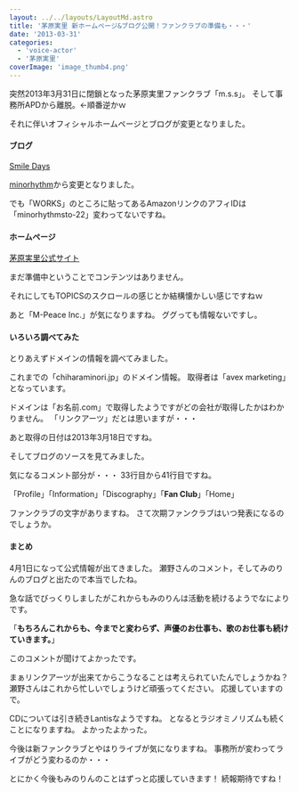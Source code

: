 ```yaml
---
layout: ../../layouts/LayoutMd.astro
title: '茅原実里 新ホームページ&ブログ公開！ファンクラブの準備も・・・'
date: '2013-03-31'
categories:
  - 'voice-actor'
  - '茅原実里'
coverImage: 'image_thumb4.png'
---
```


突然2013年3月31日に閉鎖となった茅原実里ファンクラブ「m.s.s」。 そして事務所APDから離脱。←順番逆かｗ

それに伴いオフィシャルホームページとブログが変更となりました。

#### ブログ

[Smile Days](http://minori-smiledays.jugem.jp/)

[minorhythm](http://minorhythm.jugem.jp/)から変更となりました。

でも「WORKS」のところに貼ってあるAmazonリンクのアフィIDは「minorhythmsto-22」変わってないですね。

#### ホームページ

[茅原実里公式サイト](https://minorichihara.com/)

まだ準備中ということでコンテンツはありません。

それにしてもTOPICSのスクロールの感じとか結構懐かしい感じですねｗ

あと「M-Peace Inc.」が気になりますね。 ググっても情報ないですし。

#### いろいろ調べてみた

とりあえずドメインの情報を調べてみました。

これまでの「chiharaminori.jp」のドメイン情報。 取得者は「avex marketing」となっています。

ドメインは「お名前.com」で取得したようですがどの会社が取得したかはわかりません。 「リンクアーツ」だとは思いますが・・・

あと取得の日付は2013年3月18日ですね。

そしてブログのソースを見てみました。

気になるコメント部分が・・・ 33行目から41行目ですね。

「Profile」「Information」「Discography」「**Fan Club**」「Home」

ファンクラブの文字がありますね。 さて次期ファンクラブはいつ発表になるのでしょうか。

#### まとめ

4月1日になって公式情報が出てきました。 瀬野さんのコメント，そしてみのりんのブログと出たので本当でしたね。

急な話でびっくりしましたがこれからもみのりんは活動を続けるようでなによりです。

「**もちろんこれからも、今までと変わらず、声優のお仕事も、歌のお仕事も続けていきます。**」

このコメントが聞けてよかったです。

まぁリンクアーツが出来てからこうなることは考えられていたんでしょうかね？ 瀬野さんはこれから忙しいでしょうけど頑張ってください。 応援していますので。

CDについては引き続きLantisなようですね。 となるとラジオミノリズムも続くことになりますね。 よかったよかった。

今後は新ファンクラブとやはりライブが気になりますね。 事務所が変わってライブがどう変わるのか・・・

とにかく今後もみのりんのことはずっと応援していきます！ 続報期待ですね！
